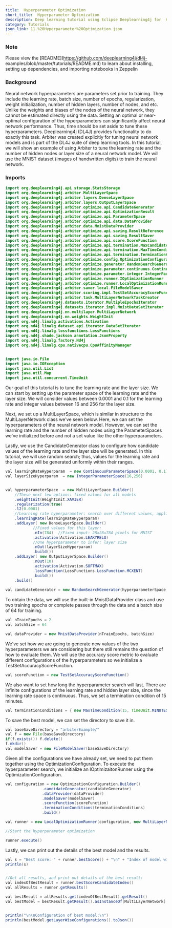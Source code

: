 ```yaml
---
title:  Hyperparameter Optimization
short_title:  Hyperparameter Optimization
description: Deep learning tutorial using Eclipse Deeplearning4j for  Hyperparameter Optimization
category: Tutorials
json_link: 11.%20Hyperparameter%20Optimization.json
---
```


### Note

Please view the [README](https://github.com/deeplearning4j/dl4j-
examples/blob/master/tutorials/README.md) to learn about installing, setting up
dependencies, and importing notebooks in Zeppelin

### Background

Neural network hyperparameters are parameters set prior to
training. They include the learning rate, batch size, number of epochs,
regularization, weight initialization, number of hidden layers, number of nodes,
and etc. Unlike the weights and biases of the nodes of the neural network, they
cannot be estimated directly using the data. Setting an optimal or near-optimal
configuration of the hyperparameters can significantly affect neural network
performance. Thus, time should be set aside to tune these hyperparameters.
Deeplearning4j (DL4J) provides functionality to do exactly this task. Arbiter
was created explicitly for tuning neural network models and is part of the DL4J
suite of deep learning tools. In this tutorial, we will show an example of using
Arbiter to tune the learning rate and the number of hidden nodes or layer size
of a neural network model. We will use the MNIST dataset (images of handwritten
digits) to train the neural network.

### Imports

```java
import org.deeplearning4j.api.storage.StatsStorage
import org.deeplearning4j.arbiter.MultiLayerSpace
import org.deeplearning4j.arbiter.layers.DenseLayerSpace
import org.deeplearning4j.arbiter.layers.OutputLayerSpace
import org.deeplearning4j.arbiter.optimize.api.CandidateGenerator
import org.deeplearning4j.arbiter.optimize.api.OptimizationResult
import org.deeplearning4j.arbiter.optimize.api.ParameterSpace
import org.deeplearning4j.arbiter.optimize.api.data.DataProvider
import org.deeplearning4j.arbiter.data.MnistDataProvider
import org.deeplearning4j.arbiter.optimize.api.saving.ResultReference
import org.deeplearning4j.arbiter.optimize.api.saving.ResultSaver
import org.deeplearning4j.arbiter.optimize.api.score.ScoreFunction
import org.deeplearning4j.arbiter.optimize.api.termination.MaxCandidatesCondition
import org.deeplearning4j.arbiter.optimize.api.termination.MaxTimeCondition
import org.deeplearning4j.arbiter.optimize.api.termination.TerminationCondition
import org.deeplearning4j.arbiter.optimize.config.OptimizationConfiguration
import org.deeplearning4j.arbiter.optimize.generator.RandomSearchGenerator
import org.deeplearning4j.arbiter.optimize.parameter.continuous.ContinuousParameterSpace
import org.deeplearning4j.arbiter.optimize.parameter.integer.IntegerParameterSpace
import org.deeplearning4j.arbiter.optimize.runner.IOptimizationRunner
import org.deeplearning4j.arbiter.optimize.runner.LocalOptimizationRunner
import org.deeplearning4j.arbiter.saver.local.FileModelSaver
import org.deeplearning4j.arbiter.scoring.impl.TestSetAccuracyScoreFunction
import org.deeplearning4j.arbiter.task.MultiLayerNetworkTaskCreator
import org.deeplearning4j.datasets.iterator.MultipleEpochsIterator
import org.deeplearning4j.datasets.iterator.impl.MnistDataSetIterator
import org.deeplearning4j.nn.multilayer.MultiLayerNetwork
import org.deeplearning4j.nn.weights.WeightInit
import org.nd4j.linalg.activations.Activation
import org.nd4j.linalg.dataset.api.iterator.DataSetIterator
import org.nd4j.linalg.lossfunctions.LossFunctions
import org.nd4j.shade.jackson.annotation.JsonProperty
import org.nd4j.linalg.factory.Nd4j
import org.nd4j.linalg.cpu.nativecpu.CpuAffinityManager


import java.io.File
import java.io.IOException
import java.util.List
import java.util.Map
import java.util.concurrent.TimeUnit

```

Our goal of this tutorial is to tune the learning rate and the layer size. We
can start by setting up the parameter space of the learning rate and the layer
size. We will consider values between 0.0001 and 0.1 for the learning rate and
integer values between 16 and 256 for the layer size. 

Next, we set up a
MultiLayerSpace, which is similar in structure to the MultiLayerNetwork class
we've seen below. Here, we can set the hyperparameters of the neural network
model. However, we can set the learning rate and the number of hidden nodes
using the ParameterSpaces we've initialized before and not a set value like the
other hyperparameters.

Lastly, we use the CandidateGenerator class to configure
how candidate values of the learning rate and the layer size will be generated.
In this tutorial, we will use random search; thus, values for the learning rate
and the layer size will be generated uniformly within their ranges.

```java
val learningRateHyperparam  = new ContinuousParameterSpace(0.0001, 0.1)
val layerSizeHyperparam  = new IntegerParameterSpace(16,256)            


val hyperparameterSpace  = new MultiLayerSpace.Builder()
    //These next few options: fixed values for all models
    .weightInit(WeightInit.XAVIER)
    .regularization(true)
    .l2(0.0001)
    //Learning rate hyperparameter: search over different values, applied to all models
    .learningRate(learningRateHyperparam)
    .addLayer( new DenseLayerSpace.Builder()
            //Fixed values for this layer:
            .nIn(784)  //Fixed input: 28x28=784 pixels for MNIST
            .activation(Activation.LEAKYRELU)
            //One hyperparameter to infer: layer size
            .nOut(layerSizeHyperparam)
            .build())
    .addLayer( new OutputLayerSpace.Builder()
            .nOut(10)
            .activation(Activation.SOFTMAX)
            .lossFunction(LossFunctions.LossFunction.MCXENT)
            .build())
    .build()
    
val candidateGenerator = new RandomSearchGenerator(hyperparameterSpace, null)   


```

 

To obtain the data, we will use the built-in MnistDataProvider class and use
two training epochs or complete passes through the data and a batch size of 64
for training.

```java
val nTrainEpochs = 2
val batchSize = 64

val dataProvider = new MnistDataProvider(nTrainEpochs, batchSize)
```

 

We've set how we are going to generate new values of the two hyperparameters
we are considering but there still remains the question of how to evaluate them.
We will use the accuracy score metric to evaluate different configurations of
the hyperparameters so we initialize a TestSetAccuracyScoreFunction.

```java
val scoreFunction = new TestSetAccuracyScoreFunction()

```

We also want to set how long the hyperparameter search will last. There are
infinite configurations of the learning rate and hidden layer size, since the
learning rate space is continuous. Thus, we set a termination condition of 15
minutes.

```java
val terminationConditions = { new MaxTimeCondition(15, TimeUnit.MINUTES)}
```

To save the best model, we can set the directory to save it in.

```java
val baseSaveDirectory = "arbiterExample/"
val f = new File(baseSaveDirectory)
if(f.exists()) f.delete()
f.mkdir()
val modelSaver = new FileModelSaver(baseSaveDirectory)
```

Given all the configurations we have already set, we need to put them together
using the OptimizationConfiguration. To execute the hyperparameter search, we
initialize an IOptimizaitonRunner using the OptimizationConfiguration.

```java
val configuration = new OptimizationConfiguration.Builder()
                .candidateGenerator(candidateGenerator)
                .dataProvider(dataProvider)
                .modelSaver(modelSaver)
                .scoreFunction(scoreFunction)
                .terminationConditions(terminationConditions)
                .build()

val runner = new LocalOptimizationRunner(configuration, new MultiLayerNetworkTaskCreator())

//Start the hyperparameter optimization

runner.execute()


```

 
Lastly, we can print out the details of the best model and the results.

```java
val s = "Best score: " + runner.bestScore() + "\n" + "Index of model with best score: " + runner.bestScoreCandidateIndex() + "\n" + "Number of configurations evaluated: " + runner.numCandidatesCompleted() + "\n"
println(s)


//Get all results, and print out details of the best result:
val indexOfBestResult = runner.bestScoreCandidateIndex()
val allResults = runner.getResults()

val bestResult = allResults.get(indexOfBestResult).getResult()
val bestModel = bestResult.getResult().asInstanceOf[MultiLayerNetwork]


println("\n\nConfiguration of best model:\n")
println(bestModel.getLayerWiseConfigurations().toJson())
```
